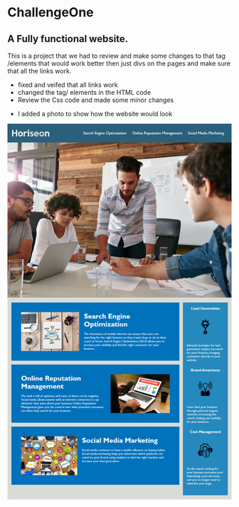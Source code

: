 # ChallengeOne

## A Fully functional website.

This is a project that we had to review and make some changes to that tag /elements that would work better then just divs on the pages
and make sure that all the links work.

- fixed and veifed that all links work
- changed the tag/ elements in the HTML code
- Review the Css code and made some minor changes

* I added a photo to show how the website would look

![Alt text](assets/images/image.png)
